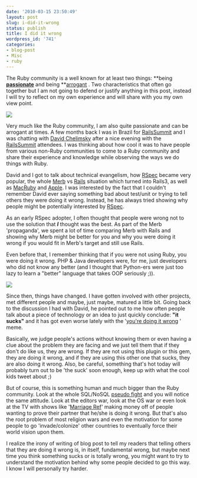 ```yaml
---
date: '2010-03-15 23:50:49'
layout: post
slug: i-did-it-wrong
status: publish
title: I did it wrong
wordpress_id: '741'
categories:
- blog-post
- Misc
- ruby
---
```


The Ruby community is a well known for at least two things: **being **[passionate](http://pragprog.com/press_releases/the-passionate-programmer)** and being **[arrogant](http://www.bruisin-ales.com/beerblog/wp-content/uploads/2008/09/stoneintro.gif) .
Two characteristics that often go together but I am not going to defend or justify anything in this post, instead I will try to reflect on my own experience and will share with you my own view point.

[![](http://merbist.com/wp-content/uploads/2010/03/doing_wrong_coaster_2-225x300.jpg)](http://merbist.com/wp-content/uploads/2010/03/doing_wrong_coaster_2.jpg)

Very much like the Ruby community, I am also quite passionate and can be arrogant at times. A few months back I was in Brazil for [RailsSummit](http://www.railssummit.com.br/en/pages/home) and I was chatting with [David Chelimsky](http://twitter.com/dchelimsky) after a nice evening with the [RailsSummit](http://www.railssummit.com.br/en/pages/home) attendees. I was thinking about how cool it was to have people from various non-Ruby communities to come to a Ruby community and share their experience and knowledge while observing the ways we do things with Ruby.

David and I got to talk about technical evangelism, how [RSpec](http://rspec.info/) became very popular, the whole [Merb](http://en.wikipedia.org/wiki/Merb) vs [Rails](http://rubyonrails.org/) situation which turned into Rails3, as well as [MacRuby](http://www.macruby.org/) and [Apple](http://www.apple.com/). I was interested by the fact that I couldn't remember David ever saying something bad about test/unit or trying to tell others they were doing it wrong. Instead, he has always tried showing why people might be potentially interested by [RSpec](http://en.wikipedia.org/wiki/RSpec).

As an early RSpec adopter, I often thought that people were wrong not to use the solution that _**I**_ thought was the best. As part of the Merb 'propaganda', we spent a lot of time comparing Merb with Rails and showing why Merb might be better for you and why you were doing it wrong if you would fit in Merb's target and still use Rails.

Even before that, I remember thinking that if you were not using Ruby, you were doing it wrong. PHP & Java developers were, for me, just developers who did not know any better (and I thought that Python-ers were just too lazy to learn a "better" language that takes OOP seriously ;)).


[![](http://merbist.com/wp-content/uploads/2010/03/doing_it_wrong_coaster-300x218.jpg)](http://merbist.com/wp-content/uploads/2010/03/doing_it_wrong_coaster.jpg)   



Since then, things have changed. I have gotten involved with other projects, met different people and maybe, just maybe, matured a little bit. Going back to the discussion I had with David, he pointed out to me how often people talk about a piece of technology or an idea to just quickly conclude: **"it sucks"** and it has got even worse lately with the '[you're doing it wrong](http://www.doingitwrong.com/) ' meme.

Basically, we judge people's actions without knowing them or even having a clue about the problem they are facing and we just tell them that if they don't do like us, they are wrong. If they are not using this plugin or this gem, they are doing it wrong, and if they are using this other one that sucks, they are also doing it wrong. Also, be careful, something that's hot today will probably turn out to be 'the suck' soon enough, keep up with what the cool kids tweet about ;)

But of course, this is something human and much bigger than the Ruby community. Look at the whole SQL/NoSQL [pseudo fight](http://news.ycombinator.com/item?id=1163039) and you will notice the same attitude. Look at the editors war, look at the OS war or even look at the TV with shows like '[Marriage Ref](http://en.wikipedia.org/wiki/The%20Marriage%20Ref)' making money off of people wanting to prove their partner that he/she is doing it wrong. But that's also the root problem of most religion wars and even the motivation for some people to go 'invade/colonize' other countries to eventually force their world vision upon them.

I realize the irony of writing of blog post to tell my readers that telling others that they are doing it wrong is, in itself, fundamental wrong, but maybe next time you think something sucks or is totally wrong, you might want to try to understand the motivation behind why some people decided to go this way. I know I will personally try harder.
